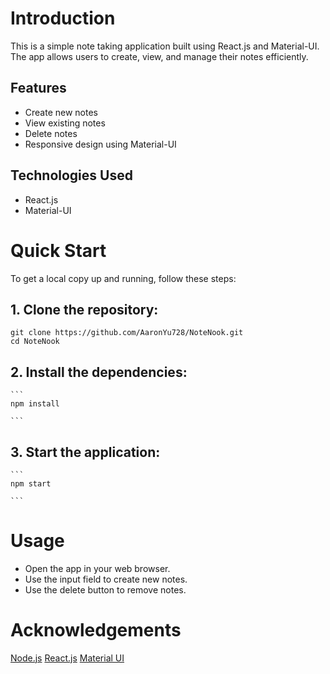 # Introduction

This is a simple note taking application built using React.js and Material-UI. The app allows users to create, view, and manage their notes efficiently.

## Features

- Create new notes
- View existing notes
- Delete notes
- Responsive design using Material-UI

## Technologies Used

- React.js
- Material-UI

# Quick Start

To get a local copy up and running, follow these steps:

## 1. Clone the repository:
   ```
   git clone https://github.com/AaronYu728/NoteNook.git
   cd NoteNook

   ```

## 2. Install the dependencies:
    ```
    npm install

    ```

## 3. Start the application:
    ```
    npm start

    ```

# Usage
- Open the app in your web browser.
- Use the input field to create new notes.
- Use the delete button to remove notes.

# Acknowledgements

[Node.js](https://nodejs.org/en) 
[React.js](https://react.dev/)
[Material UI](https://mui.com/)
